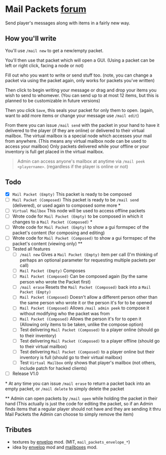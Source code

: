 # Mail Packets [forum](https://forum.minetest.net/viewtopic.php?f=9&t=28859)

Send player's messages along with items in a fairly new way.

## How you'll write

You'll use `/mail new` to get a new/empty packet.

You'll then use that packet which will open a GUI. (Using a packet can be left or right click, facing a node or not)

Fill out who you want to write or send stuff too. (note, you can change a packet via using the packet again, only works for packets you've written)

Then click to begin writing your message or drag and drop your items you wish to send to whomever. (You can send up to at most 12 items, but this is planned to be customizable in future versions)

Then you click `Save`, this seals your packet for only them to open. (again, want to add more items or change your message use `/mail edit`)

From there you can issue `/mail send` with the packet in your hand to have it delivered to the player (if they are online) or delivered to their virtual mailbox. The virtual mailbox is a special node which accesses your mail from anywhere. (This means any virtual mailbox node can be used to access your mailbox) Only packets delivered while your offline or your inventory is full get placed in the virtual mailbox.

> Admin can access anyone's mailbox at anytime via `/mail peek <playername>`. (regardless if the player is online or not)

## Todo

- [x] `Mail Packet (Empty)` This packet is ready to be composed
- [ ] `Mail Packet (Composed)` This packet is ready to be `/mail send` (delivered), or used again to composed some more \*
- [ ] `Virtual Mailbox` This node will be used to access offline packets
- [ ] Wrote code for `Mail Packet (Empty)` to be composed in which it changes to a `Mail Packet (Composed)` \*
- [ ] Wrote code for `Mail Packet (Empty)` to show a gui formspec of the packet's content (for composing and editing)
- [ ] Wrote code for `Mail Packet (Composed)` to show a gui formspec of the packet's content (viewing only) \*\*
- [ ] Tested all features
    - [ ] `/mail new` Gives a `Mail Packet (Empty)` item per call (I'm thinking of perhaps an optional parameter for requesting multiple packets per call)
    - [ ] `Mail Packet (Empty)` Composes
    - [ ] `Mail Packet (Composed)` Can be composed again (by the same person who wrote the Packet first)
    - [ ] `/mail erase` Resets the `Mail Packet (Composed)` back into a `Mail Packet (Empty)`
    - [ ] `Mail Packet (Composed)` Doesn't allow a different person other than the same person who wrote it or the person it's for to be opened
    - [ ] `Mail Packet (Composed)` Allows `/mail admin peek` to compose it without modifying who the packet was from
    - [ ] `Mail Packet (Composed)` Allows the person it's for to open it (Allowing only items to be taken, unlike the compose option)
    - [ ] Test delivering `Mail Packet (Composed)` to a player online (should go to their inventory)
    - [ ] Test delivering `Mail Packet (Composed)` to a player offline (should go to their virtual mailbox)
    - [ ] Test delivering `Mail Packet (Composed)` to a player online but their inventory is full (should go to their virtual mailbox)
    - [ ] Test `Virtual Mailbox` only shows that player's mailbox (not others, include patch for hacked clients)
- [ ] Release V1.0

\* At any time you can issue `/mail erase` to return a packet back into an empty packet, or `/mail delete` to simply delete the packet

\*\* Admin can open packets by `/mail open` while holding the packet in their hand (This actually is just the code for editing the packet, so if an Admin finds items that a regular player should not have and they are sending it thru Mail Packets the Admin can choose to simply remove the item)

## Tributes

- textures by [envelop](https://github.com/archfan7411/minetest-envelopes) mod. (MIT, `mail_packets_envelope_*`)
- idea by [envelop](https://github.com/archfan7411/minetest-envelopes) mod and [mailboxes](https://github.com/everamzah/mailbox) mod.
